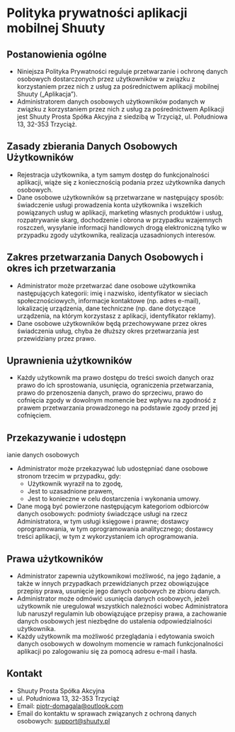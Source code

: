 # Polityka prywatności aplikacji mobilnej Shuuty

## Postanowienia ogólne
- Niniejsza Polityka Prywatności reguluje przetwarzanie i ochronę danych osobowych dostarczonych przez użytkowników w związku z korzystaniem przez nich z usług za pośrednictwem aplikacji mobilnej Shuuty („Aplikacja”).
- Administratorem danych osobowych użytkowników podanych w związku z korzystaniem przez nich z usług za pośrednictwem Aplikacji jest Shuuty Prosta Spółka Akcyjna z siedzibą w Trzyciąż, ul. Południowa 13, 32-353 Trzyciąż.

## Zasady zbierania Danych Osobowych Użytkowników
- Rejestracja użytkownika, a tym samym dostęp do funkcjonalności aplikacji, wiąże się z koniecznością podania przez użytkownika danych osobowych.
- Dane osobowe użytkowników są przetwarzane w następujący sposób: świadczenie usługi prowadzenia konta użytkownika i wszelkich powiązanych usług w aplikacji, marketing własnych produktów i usług, rozpatrywanie skarg, dochodzenie i obrona w przypadku wzajemnych roszczeń, wysyłanie informacji handlowych drogą elektroniczną tylko w przypadku zgody użytkownika, realizacja uzasadnionych interesów.

## Zakres przetwarzania Danych Osobowych i okres ich przetwarzania
- Administrator może przetwarzać dane osobowe użytkownika następujących kategorii: imię i nazwisko, identyfikator w sieciach społecznościowych, informacje kontaktowe (np. adres e-mail), lokalizację urządzenia, dane techniczne (np. dane dotyczące urządzenia, na którym korzystasz z aplikacji, identyfikator reklamy).
- Dane osobowe użytkowników będą przechowywane przez okres świadczenia usług, chyba że dłuższy okres przetwarzania jest przewidziany przez prawo.

## Uprawnienia użytkowników
- Każdy użytkownik ma prawo dostępu do treści swoich danych oraz prawo do ich sprostowania, usunięcia, ograniczenia przetwarzania, prawo do przenoszenia danych, prawo do sprzeciwu, prawo do cofnięcia zgody w dowolnym momencie bez wpływu na zgodność z prawem przetwarzania prowadzonego na podstawie zgody przed jej cofnięciem.

## Przekazywanie i udostępn

ianie danych osobowych
- Administrator może przekazywać lub udostępniać dane osobowe stronom trzecim w przypadku, gdy:
  - Użytkownik wyraził na to zgodę,
  - Jest to uzasadnione prawem,
  - Jest to konieczne w celu dostarczenia i wykonania umowy.
- Dane mogą być powierzone następującym kategoriom odbiorców danych osobowych: podmioty świadczące usługi na rzecz Administratora, w tym usługi księgowe i prawne; dostawcy oprogramowania, w tym oprogramowania analitycznego; dostawcy treści aplikacji, w tym z wykorzystaniem ich oprogramowania.

## Prawa użytkowników
- Administrator zapewnia użytkownikowi możliwość, na jego żądanie, a także w innych przypadkach przewidzianych przez obowiązujące przepisy prawa, usunięcie jego danych osobowych ze zbioru danych.
- Administrator może odmówić usunięcia danych osobowych, jeżeli użytkownik nie uregulował wszystkich należności wobec Administratora lub naruszył regulamin lub obowiązujące przepisy prawa, a zachowanie danych osobowych jest niezbędne do ustalenia odpowiedzialności użytkownika.
- Każdy użytkownik ma możliwość przeglądania i edytowania swoich danych osobowych w dowolnym momencie w ramach funkcjonalności aplikacji po zalogowaniu się za pomocą adresu e-mail i hasła.

## Kontakt
- Shuuty Prosta Spółka Akcyjna
- ul. Południowa 13, 32-353 Trzyciąż
- Email: piotr-domagala@outlook.com
- Email do kontaktu w sprawach związanych z ochroną danych osobowych: support@shuuty.pl

